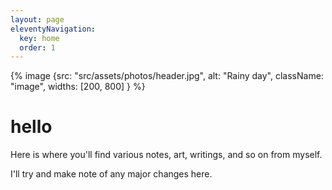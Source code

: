 ```yaml
---
layout: page
eleventyNavigation:
  key: home
  order: 1
---
```

{% image {src: "src/assets/photos/header.jpg", alt: "Rainy day", className: "image", widths: [200, 800] } %}

# hello
Here is where you'll find various notes, art, writings, and so on from myself.

I'll try and make note of any major changes here.